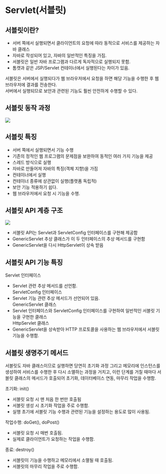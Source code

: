 # Servlet(서블릿)

## 서블릿이란?
- 서버 쪽에서 실행되면서 클라이언트의 요청에 따라 동적으로 서비스를 제공하는 자바 클래스
- 자바로 작성되어 있고, 자바의 일반적인 특징을 가짐.
- 서블릿은 일반 자바 프로그램과 다르게 독자적으로 실행되지 못함.
- 톰캣과 같은 JSP/Servlet 컨테이너에서 실행된다는 차이가 있음.

서블릿은 서버에서 실행되다가 웹 브라우저에서 요청을 하면 해당 기능을 수행한 후 웹 브라우저에 결과를 전송한다.   
서버에서 실행되므로 보안과 관련된 기능도 훨씬 안전하게 수행할 수 있다.

## 서블릿 동작 과정
<img src="https://user-images.githubusercontent.com/62877858/139101790-7cd702db-b47c-4753-ae10-87cfeaf4a4b7.GIF"/>

## 서블릿 특징
- 서버 쪽에서 실행되면서 기능 수행
- 기존의 정적인 웹 프로그램의 문제점을 보완하여 동적인 여러 가지 기능을 제공
- 스레드 방식으로 실행
- 자바로 만들어져 자바의 특징(객체 지향)을 가짐
- 컨테이너에서 실행
- 컨테이너 종류에 상관없이 실행(플랫폼 독립적)
- 보안 기능 적용하기 쉽다.
- 웹 브라우저에서 요청 시 기능을 수행.
     
## 서블릿 API 계층 구조
<img src="https://user-images.githubusercontent.com/62877858/138565720-92127eae-ff30-4cfb-8b74-6ae0eefb5c9b.GIF"/>

- 서블릿 API는 Servlet과 ServletConfig 인터페이스를 구현해 제공함    
- GenericServlet 추상 클래스가 이 두 인터페이스의 추상 메서드를 구현함    
- GenericServlet을 다시 HttpServlet이 상속 받음        
   
## 서블릿 API 기능 특징
Servlet 인터페이스     
- Servlet 관련 추상 메서드를 선언함.        
ServletConfig 인터페이스      
- Servlet 기능 관련 추상 메서드가 선언되어 있음.     
GenericServlet 클래스        
- Servlet 인터페이스와 ServletConfig 인터페이스를 구현하여 일반적인 서블릿 기능을 구현한 클래스    
HttpServlet 클래스      
- GenericServlet을 상속받아 HTTP 프로토콜을 사용하는 웹 브라우저에서 서블릿 기능을 수행함.     


## 서블릿 생명주기 메서드
서블릿도 자바 클래스이므로 실행하면 당연히 초기화 과정 그리고 메모리에 인스턴스를 생성하여 서비스를 수행한 후 다시 소멸하는 과정을 거치고, 이런 단계를 거칠 때마다 서블릿 클래스의 메서드가 호출되어 초기화, 데이터베이스 연동, 마무리 작업을 수행함.   

초기화: init()
- 서블릿 요청 시 맨 처음 한 번만 호출됨
- 서블릿 생성 시 초기화 작업을 주로 수행함.
- 실행 초기에 서블릿 기능 수행과 관련된 기능을 설정하는 용도로 많이 사용됨.

작업수행: doGet(), doPost()
- 서블릿 요청 시 매번 호출됨.
- 실제로 클라이언트가 요청하는 작업을 수행함.    
    
종료: destroy()
- 서블릿이 기능을 수행하고 메모리에서 소멸될 때 호출됨.
- 서블릿의 마무리 작업을 주로 수행함.

